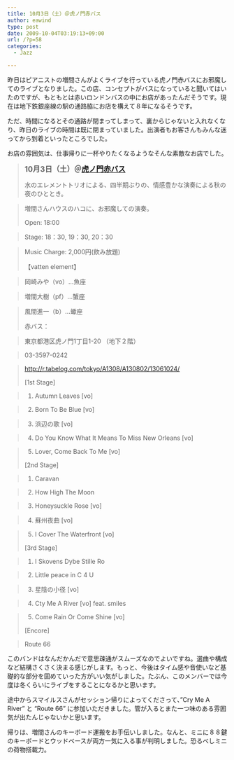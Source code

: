 ```yaml
---
title: 10月3日（土）＠虎ノ門赤バス
author: eawind
type: post
date: 2009-10-04T03:19:13+09:00
url: /?p=58
categories:
  - Jazz

---
```

昨日はピアニストの増間さんがよくライブを行っている虎ノ門赤バスにお邪魔してのライブとなりました。この店、コンセプトがバスになっていると聞いてはいたのですが、もともとは赤いロンドンバスの中にお店があったんだそうです。現在は地下鉄銀座線の駅の通路脇にお店を構えて８年になるそうです。

ただ、時間になるとその通路が閉まってしまって、裏からじゃないと入れなくなり、昨日のライブの時間は既に閉まっていました。出演者もお客さんもみんな迷ってから到着といったところでした。

お店の雰囲気は、仕事帰りに一杯やりたくなるようなそんな素敵なお店でした。

> **<big>10月3日（土）＠<a href="http://r.tabelog.com/tokyo/A1308/A130802/13061024/" target="_blank">虎ノ門赤バス</a></big>**
> 
> 水のエレメントトリオによる、四半期ぶりの、情感豊かな演奏による秋の夜のひととき。
  
> 増間さんハウスのハコに、お邪魔しての演奏。
> 
> Open: 18:00
  
> Stage: 18：30, 19：30, 20：30
  
> Music Charge: 2,000円(飲み放題)
> 
> 【vatten element】
  
> 岡崎みや（vo）&#8230;魚座
  
> 増間大樹（pf）&#8230;蟹座
  
> 風間進一（b）&#8230;蠍座
> 
> 赤バス：
  
> 東京都港区虎ノ門1丁目1-20 （地下２階）
  
> 03-3597-0242
  
> <a href="http://r.tabelog.com/tokyo/A1308/A130802/13061024/" target="_blank">http://r.tabelog.com/tokyo/A1308/A130802/13061024/</a>
> 
> [1st Stage]
  
> 1. Autumn Leaves [vo]
  
> 2. Born To Be Blue [vo]
  
> 3. 浜辺の歌 [vo]
  
> 4. Do You Know What It Means To Miss New Orleans [vo]
  
> 5. Lover, Come Back To Me [vo]
> 
> [2nd Stage]
  
> 1. Caravan
  
> 2. How High The Moon
  
> 3. Honeysuckle Rose [vo]
  
> 4. 蘇州夜曲 [vo]
  
> 5. I Cover The Waterfront [vo]
> 
> [3rd Stage]
  
> 1. I Skovens Dybe Stille Ro
  
> 2. Little peace in C 4 U
  
> 3. 星陰の小径 [vo]
  
> 4. Cty Me A River [vo] feat. smiles
  
> 5. Come Rain Or Come Shine [vo]
> 
> [Encore]
  
> Route 66 

このバンドはなんだかんだで意思疎通がスムーズなのでよいですね。選曲や構成など結構さくさく決まる感じがします。もっと、今後はタイム感や音使いなど基礎的な部分を固めていった方がいい気がしました。たぶん、このメンバーでは今度は冬くらいにライブをすることになるかと思います。

途中からスマイルスさんがセッション帰りによってくださって、&#8221;Cry Me A River&#8221; と &#8220;Route 66&#8221; に参加いただきました。管が入るとまた一つ味のある雰囲気が出たんじゃないかと思います。

帰りは、増間さんのキーボード運搬をお手伝いしました。なんと、ミニに８８鍵のキーボードとウッドベースが両方一気に入る事が判明しました。恐るべしミニの荷物搭載力。
